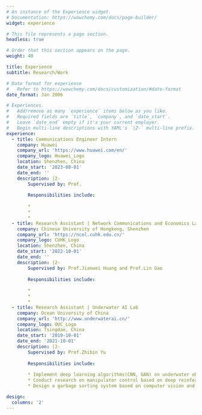 ```yaml
---
# An instance of the Experience widget.
# Documentation: https://wowchemy.com/docs/page-builder/
widget: experience

# This file represents a page section.
headless: true

# Order that this section appears on the page.
weight: 40

title: Experience
subtitle: Research/Work

# Date format for experience
#   Refer to https://wowchemy.com/docs/customization/#date-format
date_format: Jan 2006

# Experiences.
#   Add/remove as many `experience` items below as you like.
#   Required fields are `title`, `company`, and `date_start`.
#   Leave `date_end` empty if it's your current employer.
#   Begin multi-line descriptions with YAML's `|2-` multi-line prefix.
experience:
  - title: Communications Engineer Intern
    company: Huawei
    company_url: 'https://www.huawei.com/en/'
    company_logo: Huawei_Logo
    location: Shenzhen, China
    date_start: '2023-08-01'
    date_end: ''
    description: |2-
        Supervised by: Prof.
        
        Responsibilities include:
        
        * 
        * 
        * 
  - title: Research Assistant | Network Communications and Economics Lab
    company: Chinese University of Hongkong, Shenzhen
    company_url: 'https://ncel.cuhk.edu.cn/'
    company_logo: CUHK_Logo
    location: Shenzhen, China
    date_start: '2022-10-01'
    date_end: ''
    description: |2-
        Supervised by: Prof.Jianwei Huang and Prof.Lin Gao
        
        Responsibilities include:
        
        * 
        * 
        * 
  - title: Research Assistant | Underwater AI Lab
    company: Ocean University of China
    company_url: 'http://www.underwaterai.cn/'
    company_logo: OUC_Logo
    location: Tsingdao, China
    date_start: '2019-10-01'
    date_end: '2021-10-01'
    description: |2-
        Supervised by: Prof.Zhibin Yu 
        
        Responsibilities include:
        
        * Implement deep learning algorithms(CNN, GAN) on underwater object detection
        * Conduct research on manipulator control based on deep reinforcement learning
        * Design a garbage sorting system based on computer vision and deep reinforcement learning

design:
  columns: '2'
---
```

